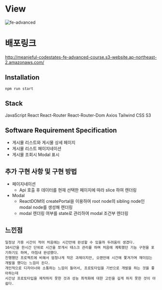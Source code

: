 # View
![fe-advanced](https://user-images.githubusercontent.com/96028495/183102827-3a53bcf0-693b-4cbd-8327-28c09a70841c.gif)

# 배포링크
http://meanjeful-codestates-fe-advanced-course.s3-website.ap-northeast-2.amazonaws.com/

## Installation
```npm run start```

## Stack
JavaScript
React
React-Router
React-Router-Dom
Axios
Tailwind CSS
S3

## Software Requirement Specification
- 게시물 리스트와 게시물 상세 페이지
- 게시물 리스트 페이지네이션
- 게시물 조회시 Modal 표시

## 추가 구현 사항 및 구현 방법
- 페이지네이션
  - Api 호출 후 데이터를 현재 선택한 페이지에 따라 slice 하여 렌더링
- Modal
  - ReactDOM의 createPortal을 이용하여 root node의 sibling node인 modal node를 생성해 렌더링
  - modal 렌더링 여부를 state로 관리하여 modal 조건부 렌더링

## 느낀점
```
일정상 가용 시간이 적어 처음에는 시간안에 완성할 수 있을까 두려움이 생겼다.
10시간을 한시간 단위로 시간을 쪼개서 태스크 관리를 하며 처음에 계획했던 기능 구현을 포기하기도 하며, 마침내 완성했다.
진행했던 프로젝트에 비해서 엄청나게 작은 과제이지만, 오랜만에 시간에 쫓겨가며 재미있는 개발을 했다는 느낌이 든다.
개인적으로 디자이너와 소통하는 느낌이 들어서, 프로토타입을 기반으로 개발을 하는 것을 좋아하는데
시간상 프로토타입을 제작하지 못한 것과 성능 최적화에 대한 고민을 깊게 하지 못한 것이 아쉽다.
```
